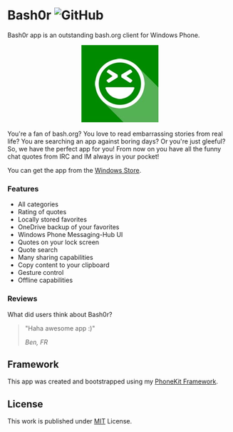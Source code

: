 # Bash0r ![GitHub](https://img.shields.io/github/license/b3nk4n/org-bash0r-app)

Bash0r app is an outstanding bash.org client for Windows Phone.

<p align="center">
    <img alt="App Logo" src="OrgBash.App/Assets/bash0r.jpg">
</p>

You're a fan of bash.org? You love to read embarrassing stories from real life? You are searching an app against boring days? Or you're just gleeful? So, we have the perfect app for you! From now on you have all the funny chat quotes from IRC and IM always in your pocket!

You can get the app from the [Windows Store](http://www.windowsphone.com/s?appid=e43a2937-b0e2-461e-92de-cf33c1360f73).

### Features
- All categories
- Rating of quotes
- Locally stored favorites
- OneDrive backup of your favorites
- Windows Phone Messaging-Hub UI
- Quotes on your lock screen
- Quote search
- Many sharing capabilities
- Copy content to your clipboard
- Gesture control
- Offline capabilities

### Reviews

What did users think about Bash0r?

> "Haha awesome app :)"
>
> _Ben, FR_

## Framework

This app was created and bootstrapped using my [PhoneKit Framework](https://github.com/b3nk4n/phonekit.framework).

## License

This work is published under [MIT][mit] License.

[mit]: https://github.com/b3nk4n/org-bash0r-app/blob/main/LICENSE